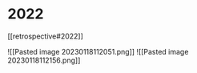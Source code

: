 # 2022
[[retrospective#2022]]

![[Pasted image 20230118112051.png]]
![[Pasted image 20230118112156.png]]
